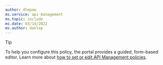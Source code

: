 ```yaml
---
author: dlepow
ms.service: api-management
ms.topic: include
ms.date: 03/14/2022
ms.author: danlep
---
```

> [!TIP]
> To help you configure this policy, the portal provides a guided, form-based editor. Learn more about [how to set or edit API Management policies](../articles/api-management/set-edit-policies.md).	